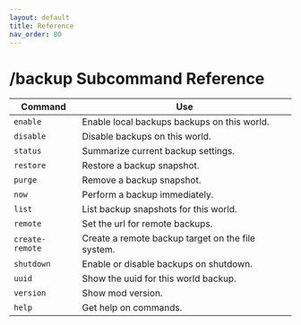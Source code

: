 ```yaml
---
layout: default
title: Reference
nav_order: 80
---
```


# /backup Subcommand Reference

Command            | Use
------------------ | ---
`enable`           | Enable local backups backups on this world.
`disable`          | Disable backups on this world.
`status`           | Summarize current backup settings.
`restore`          | Restore a backup snapshot.
`purge`            | Remove a backup snapshot.
`now`              | Perform a backup immediately.
`list`             | List backup snapshots for this world.
`remote`           | Set the url for remote backups.
`create-remote`    | Create a remote backup target on the file system.
`shutdown`         | Enable or disable backups on shutdown.
`uuid`             | Show the uuid for this world backup.
`version`          | Show mod version.
`help`             | Get help on commands.